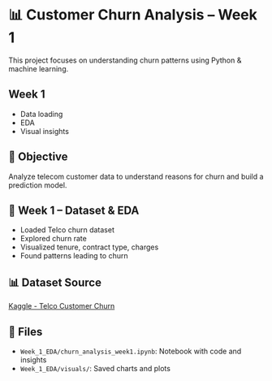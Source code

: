 # 📊 Customer Churn Analysis – Week 1

This project focuses on understanding churn patterns using Python & machine learning.

## Week 1
- Data loading
- EDA
- Visual insights

## 🚀 Objective
Analyze telecom customer data to understand reasons for churn and build a prediction model.

## 📁 Week 1 – Dataset & EDA
- Loaded Telco churn dataset
- Explored churn rate
- Visualized tenure, contract type, charges
- Found patterns leading to churn

## 📊 Dataset Source
[Kaggle - Telco Customer Churn](https://www.kaggle.com/datasets/blastchar/telco-customer-churn)

## 📂 Files
- `Week_1_EDA/churn_analysis_week1.ipynb`: Notebook with code and insights
- `Week_1_EDA/visuals/`: Saved charts and plots
